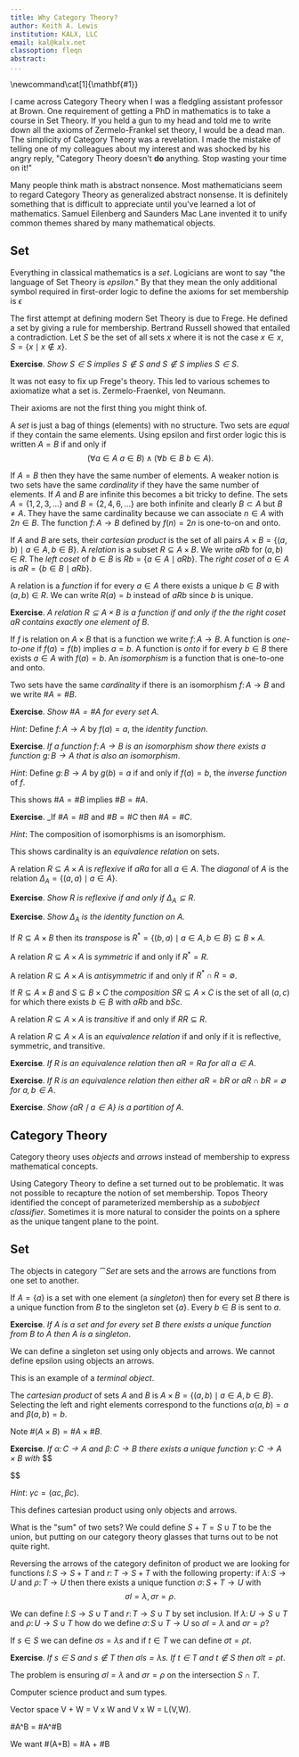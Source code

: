 ```yaml
---
title: Why Category Theory?
author: Keith A. Lewis
institution: KALX, LLC
email: kal@kalx.net
classoption: fleqn
abstract: 
...
```


\newcommand\cat[1]{\mathbf{#1}}

I came across Category Theory when I was a fledgling assistant professor at Brown.
One requirement of getting a PhD in mathematics is to take a course in Set Theory.
If you held a gun to my head and told me to write down all the axioms
of Zermelo-Frankel set theory, I would be a dead man.
The simplicity of Category Theory was a revelation. I made the mistake
of telling one of my colleagues about my interest and
was shocked by his angry reply, "Category Theory
doesn't **do** anything. Stop wasting your time on it!"

Many people think math is abstract nonsence. Most mathematicians seem
to regard Category Theory as generalized abstract nonsense.
It is definitely something that is difficult to appreciate until
you've learned a lot of mathematics. Samuel Eilenberg and
Saunders Mac Lane invented it to unify common themes shared
by many mathematical objects.

## Set

Everything in classical mathematics is a _set_. Logicians are
wont to say "the language of Set Theory is _epsilon_." By that they mean
the only additional symbol required in first-order logic to define the
axioms for set membership is $\epsilon$

The first attempt at defining modern Set Theory is due to Frege. He
defined a set by giving a rule for membership. Bertrand Russell showed
that entailed a contradiction. Let $S$ be the set of all sets $x$ where
it is not the case $x\in x$, $S = \{x\mid x\notin x\}$.

__Exercise__. _Show $S\in S$ implies $S\notin S$ and $S\notin S$ implies $S\in S$_.

It was not easy to fix up Frege's theory. This led to various schemes to
axiomatize what a set is. Zermelo-Fraenkel, von Neumann.

Their axioms are not the first thing you might think of.

A _set_ is just a bag of things (elements) with no structure.
Two sets are _equal_ if they contain the same elements. Using epsilon and
first order logic this is written $A = B$ if and only if
$$
	(\forall a\in A\ a\in B)\wedge(\forall b\in B\ b\in A).
$$

If $A = B$ then they have the same number of elements.  A weaker notion
is two sets have the same _cardinality_ if they have the same number
of elements. If $A$ and $B$ are infinite this becomes a bit tricky to
define. The sets $A = \{1, 2, 3,\ldots\}$ and $B = \{2, 4, 6, \ldots\}$
are both infinite and clearly $B\subset A$ but $B\not=A$.
They have the same cardinality because we can associate $n\in A$
with $2n\in B$. The function $f\colon A\to B$ defined by
$f(n) = 2n$ is one-to-on and onto.

If $A$ and $B$ are sets, their _cartesian product_ is the set
of all pairs $A\times B = \{(a,b)\mid a\in A, b\in B\}$.
A _relation_ is a subset $R\subseteq A\times B$.
We write $aRb$ for $(a,b)\in R$.
The _left coset_ of $b\in B$ is $Rb = \{a\in A\mid aRb\}$.
The _right coset_ of $a\in A$ is $aR = \{b\in B\mid aRb\}$.

A relation is a _function_ if for every $a\in A$ there exists
a unique $b\in B$ with $(a,b)\in R$. We can write $R(a) = b$
instead of $aRb$ since $b$ is unique.

__Exercise__. _A relation $R\subseteq A\times B$ is a function if and
only if the the right coset $aR$ contains exactly one element of $B$_.

If $f$ is relation on $A\times B$ that is a function we write $f\colon A\to B$.
A function is _one-to-one_ if $f(a) = f(b)$ implies $a = b$.
A function is _onto_ if for every $b\in B$ there exists $a\in A$
with $f(a) = b$. An _isomorphism_ is a function that is
one-to-one and onto.

Two sets have the same _cardinality_ if there is an isomorphism $f\colon A\to B$
and we write $\#A = \#B$.

__Exercise__. _Show $\#A = \#A$ for every set $A$_.

_Hint_: Define $f\colon A\to A$ by $f(a) = a$, the _identity function_.

__Exercise__. _If a function $f\colon A\to B$ is an isomorphism show there exists
a function $g\colon B\to A$ that is also an isomorphism_.

_Hint_: Define $g\colon B\to A$ by $g(b) = a$ if and only if $f(a) = b$, the
_inverse function_ of $f$.

This shows $\#A = \#B$ implies $\#B = \#A$.

__Exercise__. _If $\#A = \#B$ and $\#B = \#C$ then $\#A = \#C$.

_Hint_: The composition of isomorphisms is an isomorphism.

This shows cardinality is an _equivalence relation_ on sets.

A relation $R\subseteq A\times A$ is _reflexive_ if $aRa$ for all $a\in A$.
The _diagonal_ of $A$ is the relation $\Delta_A = \{(a,a)\mid a\in A\}$.

__Exercise__. _Show $R$ is reflexive if and only if $\Delta_A\subseteq R$_.

__Exercise__. _Show $\Delta_A$ is the identity function on $A$._

If $R\subseteq A\times B$ then its _transpose_ is $R^* = \{(b, a)\mid a\in A, b\in B\} \subseteq B\times A$.

A relation $R\subseteq A\times A$ is _symmetric_ if and only if $R^* = R$.

A relation $R\subseteq A\times A$ is _antisymmetric_ if and only if $R^*\cap R = \emptyset$.

If $R\subseteq A\times B$ and $S\subseteq B\times C$ the _composition_
$SR\subseteq A\times C$ is the set of all $(a,c)$ for which
there exists $b\in B$ with $aRb$ and $bSc$.

A relation $R\subseteq A\times A$ is _transitive_ if and only if $RR\subseteq R$.

A relation $R\subseteq A\times A$ is an _equivalence relation_ if and only if
it is reflective, symmetric, and transitive.

__Exercise__. _If $R$ is an equivalence relation then $aR = Ra$ for all $a\in A$_.

__Exercise__. _If $R$ is an equivalence relation then either $aR = bR$ or
$aR\cap bR = \emptyset$ for $a,b\in A$_.

__Exercise__. _Show $\{aR\mid a\in A\}$ is a partition of $A$_.



## Category Theory 
Category theory uses _objects_ and _arrows_ instead of membership to express mathematical concepts. 

Using Category Theory to define a set turned out to be problematic.
It was not possible to recapture the notion of set membership.
Topos Theory identified the concept of parameterized membership
as a _subobject classifier_. Sometimes it is more natural to
consider the points on a sphere as the unique tangent plane to the point.

## Set

The objects in category $\cat{Set}$ are sets and the arrows are functions from one set to another.

If $A = \{a\}$ is a set with one element (a _singleton_)
then for every set $B$ there is a unique function from
$B$ to the singleton set $\{a\}$. Every $b\in B$ is sent to $a$.

__Exercise__. _If $A$ is a set and for every set $B$ there exists a unique function from $B$ to $A$
then $A$ is a singleton_.

We can define a singleton set using only objects and arrows.
We cannot define epsilon using objects an arrows.

This is an example of a _terminal object_.

The _cartesian product_ of sets $A$ and $B$ is $A\times B = \{(a,b)\mid a\in A, b\in B\}$.
Selecting the left and right elements correspond to the functions
$\alpha(a,b) = a$ and $\beta(a,b) = b$.

Note $\#(A\times B) = \#A\times \#B$.

__Exercise__. _If $\alpha\colon C\to A$ and $\beta\colon C\to B$ there exists a unique
function $\gamma\colon C\to A\times B$ with_
$$
	
$$

_Hint_: $\gamma c = (\alpha c, \beta c)$.

This defines cartesian product using only objects and arrows.

What is the "sum" of two sets? We could define $S + T = S\cup T$ to be the union, but
putting on our category theory glasses that turns out to be not quite right.

Reversing the arrows of the category definiton of product we are looking for
functions $l\colon S\to S + T$ and $r\colon T\to S + T$ with the following property:
if $\lambda\colon S\to U$ and $\rho\colon T\to U$ then there exists a unique 
function $\sigma\colon S + T\to U$ with
$$
	\sigma l = \lambda, \sigma r = \rho.
$$

We can define $l\colon S\to S\cup T$ and $r\colon T\to S\cup T$ by set inclusion.
If $\lambda\colon U\to S\cup T$ and $\rho\colon U\to S\cup T$ how do we define
$\sigma\colon S\cup T\to U$ so $\sigma l = \lambda$ and $\sigma r = \rho$?

If $s\in S$ we can define $\sigma s = \lambda s$ and if $t\in T$ we can define
$\sigma t = \rho t$.

__Exercise__. _If $s\in S$ and $s\notin T$ then $\sigma l s = \lambda s$.
If $t\in T$ and $t\notin S$ then $\sigma l t = \rho t$_.

The problem is ensuring $\sigma l = \lambda$ and $\sigma
r = \rho$ on the intersection $S\cap T$.


Computer science product and sum types.

Vector space V + W = V x W and V x W = L(V,W).

#A^B = #A^#B

We want #(A+B) = #A + #B
